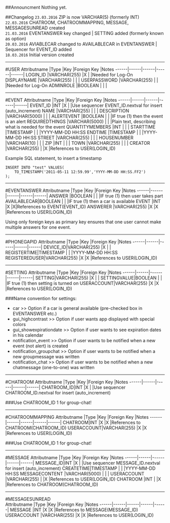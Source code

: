 ##Announcment
Nothing yet.

##Changelog
`23.03.2016` ZIP is now VARCHAR(5) (formerly INT)  
`22.03.2016` CHATROOM, CHATROOMMAPPING, MESSAGE, MESSAGESUNREAD created  
`21.03.2016` EVENTANSWER key changed | SETTING added (formerly known as option)  
`20.03.2016` AVIABLECAR changed to AVAILABLECAR in EVENTANSWER | Sequencer for EVENT_ID added   
`18.03.2016` Initial version created   

----------------------------------------------

#USER
Attributname 		|Type    |Key     |Foreign Key  |Notes
------|------|------|------|------|
LOGIN_ID 		  |VARCHAR(255)	|X |  |Needed for Log-On
DISPLAYNAME		|VARCHAR(255)	|  |  |
USERPASSWORD	|VARCHAR(255)	|  |  |Needed for Log-On
ADMINROLE     |BOOLEAN      |  |  |

----------------------------------------------

#EVENT
Attributname 		|Type    |Key     |Foreign Key  |Notes
------|------|------|------|------|
EVENT_ID 		  |INT	|X |  |Use sequencer EVENT_ID.nextval for insert (auto_increment)
NAME		|VARCHAR(255)	|  |  |
DESCRIPTION	|VARCHAR(5000)	|  |  |
ALERTEVENT     |BOOLEAN      |  |  |IF true (1) then the event is an alert
REQUIREDTHINGS		|VARCHAR(5000)	|  |  |Plain text, describing what is needed for the event
QUANTITYMEMBERS	|INT	|  |  |
STARTTIME     |TIMESTAMP      |  |  |YYYY-MM-DD HH:SS
ENDTIME		|TIMESTAMP	|  |  |YYYY-MM-DD HH:SS
STREET	|VARCHAR(255)	|  |  |
HOUSENUMBER     |VARCHAR(10)      |  |  |
ZIP		|INT	|  |  |
TOWN	|VARCHAR(255)	|  |  |
CREATOR     |VARCHAR(255)    |  |X  |References to USER(LOGIN_ID)

Example SQL statement, to insert a timestamp  
```
INSERT INTO "test" VALUES(  
    TO_TIMESTAMP('2011-05-11 12:59.99','YYYY-MM-DD HH:SS.FF2') 
);
```

----------------------------------------------

#EVENTANSWER
Attributname 		|Type    |Key     |Foreign Key  |Notes
------|------|------|------|------|
ANSWER		|BOOLEAN	|  |  |IF true (1) then user takes part
AVAILABLECAR|BOOLEAN	|  |  |IF true (1) then a car is available
EVENT	|INT	|X |X|References to EVENT(EVENT_ID)
ANSWERER     |VARCHAR(255)      |X |X |References to USER(LOGIN_ID)

Using only foreign keys as primary key ensures that one user cannot make multiple answers for one event.

----------------------------------------------

#PHONEGAPID
Attributname 		|Type    |Key     |Foreign Key  |Notes
------|------|------|------|------|
DEVICE_ID|VARCHAR(255)	|X |  |
REGISTERTIME|TIMESTAMP	|  |  |YYYY-MM-DD HH:SS
REGISTEREDUSER|VARCHAR(255)	|X |X |References to USER(LOGIN_ID)

----------------------------------------------

#SETTING
Attributname 		|Type    |Key     |Foreign Key  |Notes
------|------|------|------|------|
SETTING|VARCHAR(255)	|X |  |
SETTINGVALUE|BOOLEAN	|  |  |IF true (1) then setting is turned on
USERACCOUNT|VARCHAR(255)	|X |X |References to USER(LOGIN_ID)

###Name convention for settings:  
* car >> Option if a car is general available (pre-checked box in EVENTANSWER etc.)
* gui_highcontrast >> Option if user wants app displayed with special colors
* gui_showexpirationdate >> Option if user wants to see expiration dates in his calendar
* notification_event >> Option if user wants to be notified when a new event (not alert) is created
* notification_groupchat >> Option if user wants to be notified when a new groupmessage was written
* notification_chat >> Option if user wants to be notified when a new chatmessage (one-to-one) was written

----------------------------------------------

#CHATROOM
Attributname 		|Type    |Key     |Foreign Key  |Notes
------|------|------|------|------|
CHATROOM_ID|INT	|X |  |Use sequencer CHATROOM_ID.nextval for insert (auto_increment)

###Use CHATROOM_ID 1 for group-chat!

----------------------------------------------

#CHATROOMMAPPING
Attributname 		|Type    |Key     |Foreign Key  |Notes
------|------|------|------|------|
CHATROOM|INT	|X |X |References to CHATROOM(CHATROOM_ID)
USERACCOUNT|VARCHAR(255)	|X |X |References to USER(LOGIN_ID)

###Use CHATROOM_ID 1 for group-chat!

----------------------------------------------

#MESSAGE
Attributname 		|Type    |Key     |Foreign Key  |Notes
------|------|------|------|------|
MESSAGE_ID|INT	|X |  |Use sequencer MESSAGE_ID.nextval for insert (auto_increment)
CREATETIME|TIMESTAMP	|  |  |YYYY-MM-DD HH:SS
MESSAGECONTENT |VARCHAR(5000)	|  |  |
USERACCOUNT |VARCHAR(255)	|  |X |References to USER(LOGIN_ID)
CHATROOM |INT	|  |X |References to CHATROOM(CHATROOM_ID)

----------------------------------------------

#MESSAGESUNREAD  
Attributname 		|Type    |Key     |Foreign Key  |Notes
------|------|------|------|------|
MESSAGE |INT	|X  |X |References to MESSAGE(MESSAGE_ID)
USERACCOUNT |VARCHAR(255)	|X |X |References to USER(LOGIN_ID)
